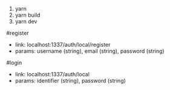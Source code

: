1. yarn
2. yarn build
3. yarn dev

#register
* link: localhost:1337/auth/local/register
* params: username (string), email (string), password (string)

#login
* link: localhost:1337/auth/local
* params: identifier (string), password (string)

